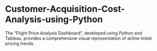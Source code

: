 # Customer-Acquisition-Cost-Analysis-using-Python
The “Flight Price Analysis Dashboard”, developed using Python and Tableau, provides a comprehensive visual representation of airline ticket pricing trends.
